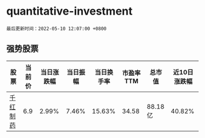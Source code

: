 # quantitative-investment

`最后更新时间：2022-05-10 12:07:00 +0800`

## 强势股票

|股票|当前价|当日涨跌幅|当日振幅|当日换手率|市盈率TTM|总市值|近10日涨跌幅|
|----|----|----|----|----|----|----|----|
|[千红制药](https://xueqiu.com/S/SZ002550)|6.9|2.99%|7.46%|15.63%|34.58|88.18亿|40.82%|
